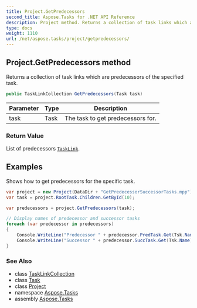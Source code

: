 ```yaml
---
title: Project.GetPredecessors
second_title: Aspose.Tasks for .NET API Reference
description: Project method. Returns a collection of task links which are predecessors of the specified task
type: docs
weight: 1110
url: /net/aspose.tasks/project/getpredecessors/
---
```

## Project.GetPredecessors method

Returns a collection of task links which are predecessors of the specified task.

```csharp
public TaskLinkCollection GetPredecessors(Task task)
```

| Parameter | Type | Description |
| --- | --- | --- |
| task | Task | The task to get predecessors for. |

### Return Value

List of predecessors [`TaskLink`](../../tasklink/).

## Examples

Shows how to get predecessors for the specific task.

```csharp
var project = new Project(DataDir + "GetPredecessorSuccessorTasks.mpp");
var task = project.RootTask.Children.GetById(10);

var predecessors = project.GetPredecessors(task);

// Display names of predecessor and successor tasks
foreach (var predecessor in predecessors)
{
    Console.WriteLine("Predecessor " + predecessor.PredTask.Get(Tsk.Name));
    Console.WriteLine("Successor " + predecessor.SuccTask.Get(Tsk.Name));
}
```

### See Also

* class [TaskLinkCollection](../../tasklinkcollection/)
* class [Task](../../task/)
* class [Project](../)
* namespace [Aspose.Tasks](../../project/)
* assembly [Aspose.Tasks](../../../)


